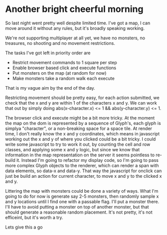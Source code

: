 # Another bright cheerful morning

So last night went pretty well despite limited time.  I've got a map, I can move around it without any rules, but it's broadly speaking working.

We're not supporting multiplayer at all yet, we have no monsters, no treasures, no shooting and no movement restrictions.

The tasks I've got left in priority order are
* Restrict movement commands to 1 square per step
* Enable browser based click and execute functions
* Put monsters on the map (at random for now)
* Make monsters take a random walk each execute

That is my vague aim by the end of the day.

Restricting movement should be pretty easy, for each action submitted, we check that the x and y are within 1 of the characters x and y.  We can work that out by simply doing abs(x-character.x) <= 1 && abs(y-character.y) <= 1.

The browser click and execute might be a bit more tricky.  At the moment the map on the dom is represented by a sequence of Glyph's, each glyph is simplya "character", or a non-breaking space for a space tile.
At render time, I don't really know the x and y coordinates, which means in javascript working out the x and y of where you clicked could be a bit tricky.
I could write some javascript to try to work it out, by counting the cell and row classes, and applying some x and y logic, but since we know that information in the map representation on the server it seems pointless to re-build it.
Instead I'm going to refactor my display code, so I'm going to pass more complex Glyph objects to the renderer, which can render a span with data elements, so data-x and data-y.
That way the javascript for onclick can just be build an action for current character, to move x and y to the clicked x and y.

Littering the map with monsters could be done a variety of ways.  What I'm going to do for now is generate say 2-5 monsters, then randomly sample x and y locations until I find one with a passable flag.  I'll put a monster there.
I'll have to avoid putting a monster on top of another monster, but that should generate a reasonable random placement.  It's not pretty, it's not efficeint, but it's worth a try.

Lets give this a go

